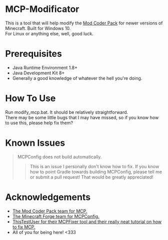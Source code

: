 # MCP-Modificator
This is a tool that will help modify the [Mod Coder Pack](http://modcoderpack.com) for newer versions of Minecraft. Built for Windows 10.<br>
For Linux or anything else, well, good luck.

# Prerequisites
- Java Runtime Environment 1.8+<br>
- Java Development Kit 8+<br>
- Generally a good knowledge of whatever the hell you're doing.

# How To Use
Run modify_mcp.bat. It should be relatively straightforward.<br>
There may be some little bugs that I may have missed, so if you know how to use this, please help fix them?

# Known Issues
> MCPConfig does not build automatically.
>> This is an issue I personally don't know how to fix. If you know how to point Gradle towards building MCPConfig, please tell me or submit a pull request! That would be greatly appreciated!

# Acknowledgements
- [The Mod Coder Pack team for MCP.](http://modcoderpack.com)
- [The Minecraft Forge team for MCPConfig.](https://github.com/MinecraftForge/MCPConfig)
- [ThisTestUser for their MCPFixer tool and their really neat tutorial on how to fix MCP.](https://github.com/ThisTestUser/MCPFixer)
- All of you for being here! <333